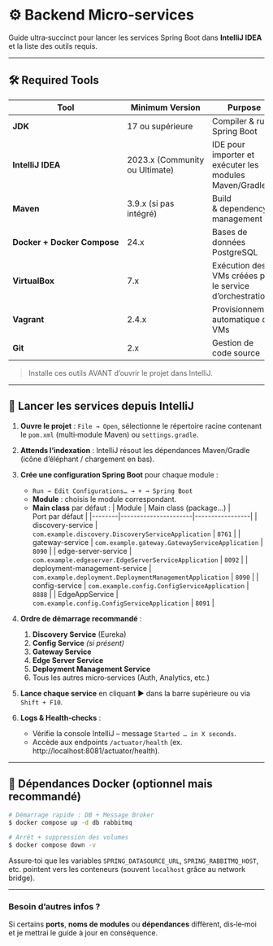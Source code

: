 # ⚙️ Backend Micro‑services

Guide ultra‑succinct pour lancer les services Spring Boot dans **IntelliJ IDEA** et la liste des outils requis.

---

## 🛠️ Required Tools

| Tool | Minimum Version | Purpose |
|------|-----------------|---------|
| **JDK** | 17 ou supérieure | Compiler & run Spring Boot |
| **IntelliJ IDEA** | 2023.x (Community ou Ultimate) | IDE pour importer et exécuter les modules Maven/Gradle |
| **Maven** | 3.9.x (si pas intégré) | Build & dependency management |
| **Docker + Docker Compose** | 24.x | Bases de données PostgreSQL |
| **VirtualBox** | 7.x | Exécution des VMs créées par le service d’orchestration |
| **Vagrant** | 2.4.x | Provisionnement automatique des VMs |
| **Git** | 2.x | Gestion de code source |

> Installe ces outils AVANT d’ouvrir le projet dans IntelliJ.

---

## 🚀 Lancer les services depuis IntelliJ

1. **Ouvre le projet** : `File → Open`, sélectionne le répertoire racine contenant le `pom.xml` (multi‑module Maven) ou `settings.gradle`.
2. **Attends l’indexation** : IntelliJ résout les dépendances Maven/Gradle (icône d’éléphant / chargement en bas).
3. **Crée une configuration Spring Boot** pour chaque module :
   - `Run → Edit Configurations… → + → Spring Boot`
   - **Module** : choisis le module correspondant.
   - **Main class** par défaut :
     | Module | Main class (package…) | Port par défaut |
     |--------|----------------------|-----------------|
     | discovery-service | `com.example.discovery.DiscoveryServiceApplication` | `8761` |
     | gateway-service | `com.example.gateway.GatewayServiceApplication` | `8090` |
     | edge-server-service | `com.example.edgeserver.EdgeServerServiceApplication` | `8092` |
     | deployment-management-service | `com.example.deployment.DeploymentManagementApplication` | `8090` |
     | config-service | `com.example.config.ConfigServiceApplication` | `8888` |
     | EdgeAppService | `com.example.config.ConfigServiceApplication` | `8091` |

4. **Ordre de démarrage recommandé** :
   1. **Discovery Service** (Eureka)
   2. **Config Service** *(si présent)*
   3. **Gateway Service**
   4. **Edge Server Service**
   5. **Deployment Management Service**
   6. Tous les autres micro‑services (Auth, Analytics, etc.)

5. **Lance chaque service** en cliquant ▶️ dans la barre supérieure ou via `Shift + F10`.
6. **Logs & Health‑checks** :
   - Vérifie la console IntelliJ – message `Started … in X seconds`.
   - Accède aux endpoints `/actuator/health` (ex. http://localhost:8081/actuator/health).

---

## 🐳 Dépendances Docker (optionnel mais recommandé)

```bash
# Démarrage rapide : DB + Message Broker
$ docker compose up -d db rabbitmq

# Arrêt + suppression des volumes
$ docker compose down -v
```

Assure‑toi que les variables `SPRING_DATASOURCE_URL`, `SPRING_RABBITMQ_HOST`, etc. pointent vers les conteneurs (souvent `localhost` grâce au network bridge).

---

### Besoin d’autres infos ?
Si certains **ports**, **noms de modules** ou **dépendances** diffèrent, dis‑le‑moi et je mettrai le guide à jour en conséquence.
